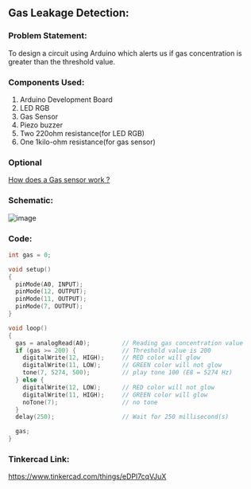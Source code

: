 ## Gas Leakage Detection:
### Problem Statement:
To design a circuit using Arduino which alerts us if gas concentration is greater than the threshold value.

### Components Used:
1. Arduino Development Board
2. LED RGB
3. Gas Sensor
4. Piezo buzzer
5. Two 220ohm resistance(for LED RGB)
6. One 1kilo-ohm resistance(for gas sensor)

### Optional 

[How does a Gas sensor work ?](https://lastminuteengineers.com/mq2-gas-senser-arduino-tutorial/#:~:text=Using%20a%20simple%20voltage%20divider,anywhere%20from%20200%20to%2010000ppm)

### Schematic:
![image](https://user-images.githubusercontent.com/85028192/147688019-e1c45e80-100a-4db0-921f-df84517cfb89.png)

### Code:
```cpp
int gas = 0;

void setup()
{
  pinMode(A0, INPUT);
  pinMode(12, OUTPUT);
  pinMode(11, OUTPUT);
  pinMode(7, OUTPUT);
}

void loop()
{
  gas = analogRead(A0);         // Reading gas concentration value 
  if (gas >= 200) {             // Threshold value is 200
    digitalWrite(12, HIGH);     // RED color will glow
    digitalWrite(11, LOW);      // GREEN color will not glow
    tone(7, 5274, 500);         // play tone 100 (E8 = 5274 Hz)
  } else {
    digitalWrite(12, LOW);      // RED color will not glow
    digitalWrite(11, HIGH);     // GREEN color will glow
    noTone(7);                  // no tone
  }
  delay(250);                   // Wait for 250 millisecond(s)

  gas;
}
```
### Tinkercad Link:
https://www.tinkercad.com/things/eDPl7cqVJuX
